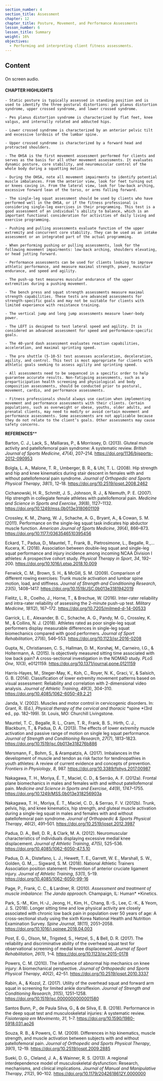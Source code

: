 ```yaml
---
section_number: 4
section_title: Assessment
chapter: 12
chapter_title: Posture, Movement, and Performance Assessments
lesson_number: 6
lesson_title: Summary
weight: 16%
objectives:
  - Performing and interpreting client fitness assessments.
---
```


## Content
### 

On screen audio. 

#### CHAPTER HIGHLIGHTS

	- Static posture is typically assessed in standing position and is used to identify the three postural distortions: pes planus distortion syndrome, upper crossed syndrome, and lower crossed syndrome.

	- Pes planus distortion syndrome is characterized by flat feet, knee valgus, and internally rotated and adducted hips.

	- Lower crossed syndrome is characterized by an anterior pelvic tilt and excessive lordosis of the lumbar spine.

	- Upper crossed syndrome is characterized by a forward head and protracted shoulders.

	- The OHSA is the first movement assessment performed for clients and serves as the basis for all other movement assessments. It evaluates dynamic posture, core stability, and neuromuscular control of the whole body during a squatting motion.

	- During the OHSA, note all movement impairments to identify potential muscle imbalances. From the anterior view, look for feet turning out or knees caving in. From the lateral view, look for low-back arching, excessive forward lean of the torso, or arms falling forward.

	- The single-leg squat assessment should be used by clients who have performed well in the OHSA, or if the fitness professional is considering single-leg exercises in their programming. This test is a good assessment of an individual’s ability to balance, which is an important functional consideration for activities of daily living and exercise programming.

	- Pushing and pulling assessments evaluate function of the upper extremity and concurrent core stability. They can be used as an intake assessment or an integrated part of the actual programming.

	- When performing pushing or pulling assessments, look for the following movement impairments: low-back arching, shoulders elevating, or head jutting forward.

	- Performance assessments can be used for clients looking to improve athletic performance, and measure maximal strength, power, muscular endurance, and speed and agility.

	- The push-up test measures muscular endurance of the upper extremities during a pushing movement.

	- The bench press and squat strength assessments measure maximal strength capabilities. These tests are advanced assessments for strength-specific goals and may not be suitable for clients with limited experience with resistance training.

	- The vertical jump and long jump assessments measure lower-body power.

	- The LEFT is designed to test lateral speed and agility. It is considered an advanced assessment for speed and performance-specific goals.

	- The 40-yard dash assessment evaluates reaction capabilities, acceleration, and maximal sprinting speed.

	- The pro shuttle (5-10-5) test assesses acceleration, deceleration, agility, and control. This test is most appropriate for clients with athletic goals seeking to assess agility and sprinting speed.

	- All assessments need to be sequenced in a specific order to help guarantee accurate results. Non-fatiguing assessments, such as a preparticipation health screening and physiological and body composition assessments, should be conducted prior to postural, movement, cardio, and performance assessments.

	- Fitness professionals should always use caution when implementing movement and performance assessments with their clients. Certain populations, such as overweight or obese, youths, older adults, and prenatal clients, may need to modify or avoid certain movement and performance assessments. Some assessments are not applicable because they do not relate to the client’s goals. Other assessments may cause safety concerns.

**REFERENCES****

Barton, C. J., Lack, S., Malliaras, P., & Morrissey, D. (2013). Gluteal muscle activity and patellofemoral pain syndrome: A systematic review. *British Journal of Sports Medicine*, *47*(4), 207–214. https://doi.org/1136/bjsports-2012-090953

Bolgla, L. A., Malone, T. R., Umberger, B. R., & Uhl, T. L. (2008). Hip strength and hip and knee kinematics during stair descent in females with and without patellofemoral pain syndrome. *Journal* *of Orthopedic and Sports Physical Therapy*, *38*(1), 12–18. https://doi.org/10.2519/jospt.2008.2462

Cichanowski, H. R., Schmitt, J. S., Johnson, R. J., & Niemuth, P. E. (2007). Hip strength in collegiate female athletes with patellofemoral pain. *Medicine and Science in Sports and Exercise*, *39*(8), 1127–1132. https://doi.org/10.1249/mss.0b013e3180601109

Crossley, K. M., Zhang, W. J., Schache, A. G., Bryant, A., & Cowan, S. M. (2011). Performance on the single-leg squat task indicates hip abductor muscle function. *American Journal of Sports Medicine*, *39*(4), 866–873. https://doi.org/10.1177/0363546510395456

Eckard, T., Padua, D., Mauntel, T., Frank, B., Pietrosimone, L., Begalle, R.,... Kucera, K. (2018). Association between double-leg squat and single-leg squat performance and injury incidence among incoming NCAA Division I athletes: A prospective cohort study. *Physical Therapy in Sport*, *34*, 192–200. https://doi.org/10.1016/j.ptsp.2018.10.009

Fenwick, C. M., Brown, S. H., & McGill, S. M. (2009). Comparison of different rowing exercises: Trunk muscle activation and lumbar spine motion, load, and stiffness. *Journal of Strength and* *Conditioning Research*, *23*(5), 1408–1417. https://doi.org/10.1519/JSC.0b013e3181942019

Fielitz, L. R., Coelho, J., Horne, T., & Brechue, W. (2016). Inter-rater reliability and intra-rater reliability of assessing the 2-minute push-up test. *Military Medicine*, *181*(2), 167–172. https://doi.org/10.7205/milmed-d-14-00533

Garrick, L. E., Alexander, B. C., Schache, A. G., Pandy, M. G., Crossley, K. M., & Collins, N. J. (2018). Athletes rated as poor single-leg squat performers display measurable differences in single-leg squat biomechanics compared with good performers. *Journal of* *Sport Rehabilitation*, *27*(6), 546–553. https://doi.org/10.1123/jsr.2016-0208

Gupta, N., Christiansen, C. S., Hallman, D. M., Korshøj, M., Carneiro, I.G., & Holtermann, A. (2015). Is objectively measured sitting time associated with low back pain? A cross-sectional investigation in the NOMAD study. *PLoS One*, *10*(3), e0121159. https://doi.org/10.1371/journal.pone.0121159

Harris-Hayes, M., Steger-May, K., Koh, C., Royer, N. K., Graci, V., & Salsich, G. B. (2014). Classification of lower extremity movement patterns based on visual assessment: Reliability and correlation with 2-dimensional video analysis. *Journal of Athletic Training*, *49*(3), 304–310. https://doi.org/10.4085/1062-6050-49.2.21

Janda, V. (2002). Muscles and motor control in cervicogenic disorders. In: Grant, R. (Ed.), *Physical therapy of the cervical and thoracic* *spine *(3rd ed., pp. 182–199). St. Louis, MO: Churchill Livingstone.

Mauntel, T. C., Begalle, R. L., Cram, T. R., Frank, B. S., Hirth, C. J., Blackburn, T., & Padua, D. A. (2013). The effects of lower extremity muscle activation and passive range of motion on single leg squat performance. *Journal of Strength and Conditioning* *Research*, *27*(7), 1813–1823. https://doi.org/10.1519/jsc.0b013e318276b886

Mersmann, F., Bohm, S., & Arampatzis, A. (2017). Imbalances in the development of muscle and tendon as risk factor for tendinopathies in youth athletes: A review of current evidence and concepts of prevention. *Frontiers in Physiology*, *8*, 987. https://doi.org/10.3389/fphys.2017.00987

Nakagawa, T. H., Moriya, É. T., Maciel, C. D., & Serrão, A. F. (2012a). Frontal plane biomechanics in males and females with and without patellofemoral pain. *Medicine and Science in Sports and* *Exercise*, *44*(9), 1747–1755. https://doi.org/10.1249/MSS.0b013e318256903a

Nakagawa, T. H., Moriya, É. T., Maciel, C. D., & Serrao, F. V. (2012b). Trunk, pelvis, hip, and knee kinematics, hip strength, and gluteal muscle activation during a single-leg squat in males and females with and without patellofemoral pain syndrome. *Journal of* *Orthopaedic & Sports Physical Therapy*, *46*(2), 491–501. https://doi.org/10.2519/jospt.2012.3987

Padua, D. A., Bell, D. R., & Clark, M. A. (2012). Neuromuscular characteristics of individuals displaying excessive medial knee displacement. *Journal of Athletic Training*, *47*(5), 525–536. https://doi.org/10.4085/1062-6050-47.5.10

Padua, D. A., Distefano, L. J., Hewett, T. E., Garrett, W. E., Marshall, S. W., Golden, G. M.,... Sigward, S. M. (2018). National Athletic Trainers Association position statement: Prevention of anterior cruciate ligament injury. *Journal of Athletic Training*, *53*(1), 5–19. https://doi.org/10.4085/1062-6050-99-16

Page, P., Frank, C. C., & Lardner, R. (2010). *Assessment and treatment of muscle imbalance: The Janda approach*. Champaign, IL: Human* *Kinetics.

Park, S.-M., Kim, H.-J., Jeong, H., Kim, H., Chang, B.-S., Lee, C.-K., & Yeom, J. S. (2018). Longer sitting time and low physical activity are closely associated with chronic low back pain in population over 50 years of age: A cross-sectional study using the sixth Korea National Health and Nutrition Examination Survey. *Spine* *Journal*, *18*(11), 2051–2058. https://doi.org/10.1016/j.spinee.2018.04.003

Post, E. G., Olson, M., Trigsted, S., Hetzel, S., & Bell, D. R. (2017). The reliability and discriminative ability of the overhead squat test for observational screening of medial knee displacement. *Journal of Sport Rehabilitation*, *26*(1), 1–4. https://doi.org/10.1123/jsr.2015-0178

Powers, C. M. (2010). The influence of abnormal hip mechanics on knee injury: A biomechanical perspective. *Journal of Orthopaedic* *and Sports Physical Therapy*, *40*(2), 42–51. https://doi.org/10.2519/jospt.2010.3337

Rabin, A., & Kozol, Z. (2017). Utility of the overhead squat and forward arm squat in screening for limited ankle dorsiflexion. *Journal of* *Strength and Conditioning Research*, *31*(5), 1251–1258. https://doi.org/10.1519/jsc.0000000000001580

Santos Bunn, P., de Paula Silva, G., & de Silva, E. B. (2018). Performance in the deep squat test and musculoskeletal injuries: A systematic review. *Fisioterapia em Movimento*, *31*, 1–7. https://doi.org/10.1590/1980-5918.031.ao26

Souza, R. B., & Powers, C. M. (2009). Differences in hip kinematics, muscle strength, and muscle activation between subjects with and without patellofemoral pain. *Journal of Orthopedic and* *Sports Physical Therapy*, *39*(1), 12–19. https://doi.org/10.2519/jospt.2009.2885

Sueki, D. G., Cleland, J. A., & Wainner, R. S. (2013). A regional interdependence model of musculoskeletal dysfunction: Research, mechanisms, and clinical implications. *Journal of Manual and* *Manipulative Therapy*, *21*(2), 90–102. https://doi.org/10.1179/2042618612Y.0000000